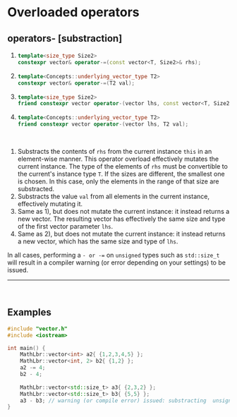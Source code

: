 # Overloaded operators
## operators- [substraction]

1. ```cpp
   template<size_type Size2>
   constexpr vector& operator-=(const vector<T, Size2>& rhs);
   ```
2. ```cpp
   template<Concepts::underlying_vector_type T2>
   constexpr vector& operator-=(T2 val);
   ```
3. ```cpp
   template<size_type Size2>
   friend constexpr vector operator-(vector lhs, const vector<T, Size2>& rhs);
   ```
4. ```cpp
   template<Concepts::underlying_vector_type T2>
   friend constexpr vector operator-(vector lhs, T2 val);
   ```
<br>

1) Substracts the contents of `rhs` from the current instance `this` in an element-wise manner. This operator overload effectively mutates the current instance.
The type of the elements of `rhs` must be convertible to the current's instance type `T`.
If the sizes are different, the smallest one is chosen. In this case, only the elements in the range of that size are substracted.
2) Substracts the value `val` from all elements in the current instance, effectively mutating it.
3) Same as 1), but does not mutate the current instance: it instead returns a new vector. The resulting vector has effectively the same size and type of the first vector parameter `lhs`.
4) Same as 2), but does not mutate the current instance: it instead returns a new vector, which has the same size and type of `lhs`.

In all cases, performing a `- or -=` on `unsigned` types such as `std::size_t` will result in a compiler warning (or error depending on your settings) to be issued.
<hr><br>

## Examples
```cpp
#include "vector.h"
#include <iostream>

int main() {
	MathLbr::vector<int> a2{ {1,2,3,4,5} };
	MathLbr::vector<int, 2> b2{ {1,2} };
	a2 -= 4;
	b2 - 4;
	
	MathLbr::vector<std::size_t> a3{ {2,3,2} };
	MathLbr::vector<std::size_t> b3{ {5,5} };
	a3 - b3; // warning (or compile error) issued: substracting  unsigned types is risky!
}
```
